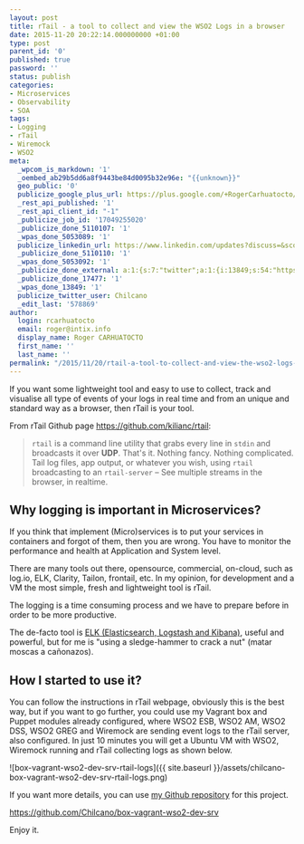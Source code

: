 ```yaml
---
layout: post
title: rTail - a tool to collect and view the WSO2 Logs in a browser
date: 2015-11-20 20:22:14.000000000 +01:00
type: post
parent_id: '0'
published: true
password: ''
status: publish
categories:
- Microservices
- Observability
- SOA
tags:
- Logging
- rTail
- Wiremock
- WSO2
meta:
  _wpcom_is_markdown: '1'
  _oembed_ab29b5dd6a8f9443be84d0095b32e96e: "{{unknown}}"
  geo_public: '0'
  publicize_google_plus_url: https://plus.google.com/+RogerCarhuatocto/posts/CZ6FCCegZYr
  _rest_api_published: '1'
  _rest_api_client_id: "-1"
  _publicize_job_id: '17049255020'
  _publicize_done_5110107: '1'
  _wpas_done_5053089: '1'
  publicize_linkedin_url: https://www.linkedin.com/updates?discuss=&scope=6985267&stype=M&topic=6073550749458063360&type=U&a=IPbJ
  _publicize_done_5110110: '1'
  _wpas_done_5053092: '1'
  _publicize_done_external: a:1:{s:7:"twitter";a:1:{i:13849;s:54:"https://twitter.com/Chilcano/status/667785131210371072";}}
  _publicize_done_17477: '1'
  _wpas_done_13849: '1'
  publicize_twitter_user: Chilcano
  _edit_last: '578869'
author:
  login: rcarhuatocto
  email: roger@intix.info
  display_name: Roger CARHUATOCTO
  first_name: ''
  last_name: ''
permalink: "/2015/11/20/rtail-a-tool-to-collect-and-view-the-wso2-logs-in-a-browser/"
---
```

If you want some lightweight tool and easy to use to collect, track and visualise all type of events of your logs in real time and from an unique and standard way as a browser, then rTail is your tool.

  


From rTail Github page <https://github.com/kilianc/rtail>:

  


>   
>  `rtail` is a command line utility that grabs every line in `stdin` and broadcasts it over **UDP**. That's it. Nothing fancy. Nothing complicated. Tail log files, app output, or whatever you wish, using `rtail` broadcasting to an `rtail-server` – See multiple streams in the browser, in realtime.  
> 

  


  


## Why logging is important in Microservices?

  


If you think that implement (Micro)services is to put your services in containers and forgot of them, then you are wrong. You have to monitor the performance and health at Application and System level.

  


There are many tools out there, opensource, commercial, on-cloud, such as log.io, ELK, Clarity, Tailon, frontail, etc. In my opinion, for development and a VM the most simple, fresh and lightweight tool is rTail.

  


The logging is a time consuming process and we have to prepare before in order to be more productive.

  


The de-facto tool is [ELK (Elasticsearch, Logstash and Kibana)](https://www.elastic.co), useful and powerful, but for me is "using a sledge-hammer to crack a nut" (matar moscas a cañonazos).

  


## How I started to use it?

  


You can follow the instructions in rTail webpage, obviously this is the best way, but if you want to go further, you could use my Vagrant box and Puppet modules already configured, where WSO2 ESB, WSO2 AM, WSO2 DSS, WSO2 GREG and Wiremock are sending event logs to the rTail server, also configured. In just 10 minutes you will get a Ubuntu VM with WSO2, Wiremock running and rTail collecting logs as shown below.

  


![box-vagrant-wso2-dev-srv-rtail-logs]({{ site.baseurl }}/assets/chilcano-box-vagrant-wso2-dev-srv-rtail-logs.png)

  


If you want more details, you can use [my Github repository](https://github.com/Chilcano/box-vagrant-wso2-dev-srv) for this project.  
  
<https://github.com/Chilcano/box-vagrant-wso2-dev-srv>

  


Enjoy it.

  

